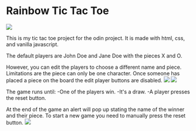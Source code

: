 # Rainbow Tic Tac Toe
<img src="https://i.imgur.com/zMNS0Yv.png">

This is my tic tac toe project for the odin project. It is made with html, css, and vanilla javascript.

The default players are John Doe and Jane Doe with the pieces X and O.

However, you can edit the players to choose a different name and piece. Limitations are the piece can only be one character. Once someone 
has placed a piece on the board the edit player buttons are disabled.
<img src="https://i.imgur.com/LN6cqRK.png">
<img src="i.https://imgur.com/s6wSybe.png">

The game runs until:
  -One of the players win.
  -It's a draw.
  -A player presses the reset button.


At the end of the game an alert will pop up stating the name of the winner and their piece.
To start a new game you need to manually press the reset button.
<img src="https://i.imgur.com/7ka5CaY.png">

